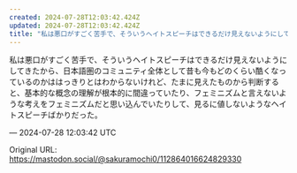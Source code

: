 ```yaml
---
created: 2024-07-28T12:03:42.424Z
updated: 2024-07-28T12:03:42.424Z
title: "私は悪口がすごく苦手で、そういうヘイトスピーチはできるだけ見えないようにしてきた[...]"
---
```


<p>私は悪口がすごく苦手で、そういうヘイトスピーチはできるだけ見えないようにしてきたから、日本語圏のコミュニティ全体として昔も今もどのくらい酷くなっているのかははっきりとはわからないけれど、たまに見えたものから判断すると、基本的な概念の理解が根本的に間違っていたり、フェミニズムと言えないような考えをフェミニズムだと思い込んでいたりして、見るに値しないようなヘイトスピーチばかりだった。</p>

&mdash; 2024-07-28 12:03:42 UTC

Original URL: https://mastodon.social/@sakuramochi0/112864016624829330
